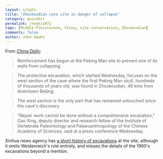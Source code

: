 ```yaml
---
layout: single 
title: "Zhoukoudian cave site in danger of collapse" 
category: quickbit
permalink: /node/2072
tags: [Middle Pleistocene, China, site conservation, Zhoukoudian] 
comments: false 
author: John Hawks 
---
```


From <a href="http://www.chinadaily.com.cn/china/2009-06/25/content_8321603.htm"><i>China Daily</i></a>: 

<blockquote>Reinforcement has begun at the Peking Man site to prevent one of its walls from collapsing.</blockquote>

<blockquote>The protective excavation, which started Wednesday, focuses on the west section of the cave where the first Peking Man skull, hundreds of thousands of years old, was found in Zhoukoudian, 46 kms from downtown Beijing.</blockquote>

<blockquote>The west section is the only part that has remained untouched since the cave's discovery.</blockquote>

<blockquote>"Repair work cannot be done without a comprehensive excavation," Gao Xing, deputy director and research fellow of the Institute of Vertebrate Paleontology and Palaeoanthropology of the Chinese Academy of Sciences, said at a press conference Wednesday.</blockquote>

Xinhua news agency has <a href="http://news.xinhuanet.com/english/2009-06/24/content_11595125.htm">a short history of excavations</a> at the site, although it omits Weidenreich's role entirely, and misses the details of the 1960's excavations beyond a mention. 

